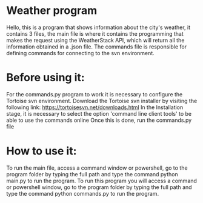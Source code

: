 # Weather program

Hello, this is a program that shows information about the city's weather, it contains 3 files, the main file is where it contains the programming that makes the request using the WeatherStack API, which will return all the information obtained in a .json file.
The commands file is responsible for defining commands for connecting to the svn environment.

# Before using it:
For the commands.py program to work it is necessary to configure the Tortoise svn environment.
Download the Tortoise svn installer by visiting the following link: https://tortoisesvn.net/downloads.html
In the Installation stage, it is necessary to select the option 'command line client tools' to be able to use the commands online
Once this is done, run the commands.py file

# How to use it:
To run the main file, access a command window or powershell, go to the program folder by typing the full path and type the command python main.py to run the program.
To run this program you will access a command or powershell window, go to the program folder by typing the full path and type the command python commands.py to run the program.
